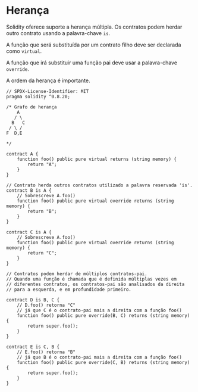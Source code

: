 # Herança

Solidity oferece suporte a herança múltipla. Os contratos podem herdar outro contrato usando a palavra-chave `is`.

A função que será substituída por um contrato filho deve ser declarada como `virtual`.

A função que irá substituir uma função pai deve usar a palavra-chave `override`.

A ordem da herança é importante.

```solidity
// SPDX-License-Identifier: MIT
pragma solidity ^0.8.20;

/* Grafo de herança
    A
   / \
  B   C
 / \ /
F  D,E

*/

contract A {
    function foo() public pure virtual returns (string memory) {
        return "A";
    }
}

// Contrato herda outros contratos utilizado a palavra reservada 'is'.
contract B is A {
    // Sobrescreve A.foo()
    function foo() public pure virtual override returns (string memory) {
        return "B";
    }
}

contract C is A {
    // Sobrescreve A.foo()
    function foo() public pure virtual override returns (string memory) {
        return "C";
    }
}

// Contratos podem herdar de múltiplos contratos-pai.
// Quando uma função é chamada que é definida múltiplas vezes em 
// diferentes contratos, os contratos-pai são analisados da direita
// para a esquerda, e em profundidade primeiro.

contract D is B, C {
    // D.foo() retorna "C"
    // já que C é o contrato-pai mais a direita com a função foo()
    function foo() public pure override(B, C) returns (string memory) {
        return super.foo();
    }
}

contract E is C, B {
    // E.foo() retorna "B"
    // já que B é o contrato-pai mais a direita com a função foo()
    function foo() public pure override(C, B) returns (string memory) {
        return super.foo();
    }
}
```
